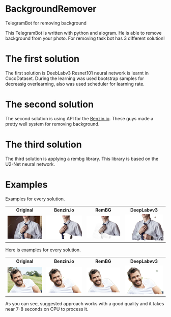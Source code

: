 # BackgroundRemover
TelegramBot for removing background

This TelegramBot is written with python and aiogram. He is able to remove background from your photo. For removing task bot has 3 different solution!

# The first solution

The first solution is DeebLabv3 Resnet101 neural network is learnt in CocoDataset. During the learning was used bootstrap samples for decreasig overlearning, also was used scheduler for learning rate.

# The second solution

The second solution is using API for the [Benzin.io](https://benzin.io/). These guys made a pretty well system for removing background.
  
  
  
# The third solution
  
The third solution is applying a rembg library. This library is based on the U2-Net neural network. 
  

# Examples

Examples for every solution.

<table align ="center">
  <tr><th>Original</th><th>Benzin.io</th><th>RemBG</th><th>DeepLabvv3</th>
  <tr>
    <td>
    <img src="https://github.com/ShirokovSe/BackgroundRemover/blob/main/Examples/galstuc.jpg" width="150">
    </td>
    <td>
    <img src="https://github.com/ShirokovSe/BackgroundRemover/blob/main/Examples/no-bg.png" width="150">
    </td>
   <td>
   <img src="https://github.com/ShirokovSe/BackgroundRemover/blob/main/Examples/rembg.png" width="150"</td>
  </td>
   <td>
   <img src="https://github.com/ShirokovSe/BackgroundRemover/blob/main/Examples/segment.png" width="150"</td>
   </tr>
</table>
  
 Here is examples for every solution.
 
<table align ="center">
  <tr><th>Original</th><th>Benzin.io</th><th>RemBG</th><th>DeepLabvv3</th>
  <tr>
    <td>
    <img src="https://github.com/ShirokovSe/BackgroundRemover/blob/main/Examples/original2.jpg" width="150">
    </td>
    <td>
    <img src="https://github.com/ShirokovSe/BackgroundRemover/blob/main/Examples/no-bg_2.png" width="150">
    </td>
   <td>
   <img src="https://github.com/ShirokovSe/BackgroundRemover/blob/main/Examples/result_2.png" width="150"</td>
  </td>
   <td>
   <img src="https://github.com/ShirokovSe/BackgroundRemover/blob/main/Examples/segment_nn.png" width="150"</td>
   </tr>
</table>
As you can see, suggested approach works with a good quality and it takes near 7-8 seconds on CPU to process it.


